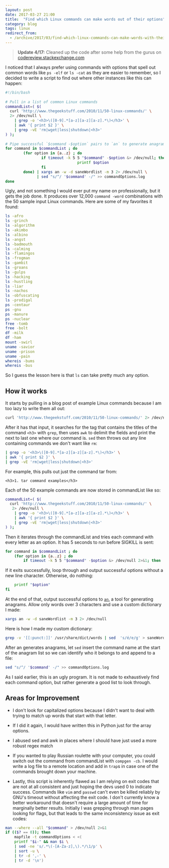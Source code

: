 ```yaml
---
layout: post
date: 2017-03-27 21:00
title:  "Find which Linux commands can make words out of their options"
category: blog
tags: linux
redirect_from:
  - /archive/2017/03/find-which-linux-commands-can-make-words-with-their-options.html
---
```

> **Update 4/17:** Cleaned up the code after some help from the gurus on [codereview.stackexchange.com](https://codereview.stackexchange.com/questions/160959/try-every-option-for-a-command-and-make-anagrams-out-of-the-successful-ones)

I noticed that I always prefer using commands with options that spell out common words like `ps -elf` or `ls -cat` as they are easier to remember, so I decided to write a script to find out where other instances like this can happen:

```bash
#!/bin/bash
 
# Pull in a list of common Linux commands
commandList=( $(
  curl 'http://www.thegeekstuff.com/2010/11/50-linux-commands/' \
  2> /dev/null \
    | grep -o '<h3>\([0-9].*[a-z][a-z][a-z].*\)</h3>' \
    | awk '{ print $2 }' \
    | grep -vE 'rm|wget|less|shutdown|<h3>'
) );
 
# Pipe successful `$command -$option` pairs to `an` to generate anagrams
for command in $commandList ; do
        (for option in {a..z} ; do
                if timeout -k 5 5 "$command" -$option &> /dev/null; then
                                printf $option
                fi
        done) | xargs an -w -d saneWordlist -m 3 2> /dev/null \
              | sed "s/^/ '$command' -/" >> commandOptions.log
done
```
Ugly, and not something I would ever put my name on professionally, but it gets the job done. It produces over 12,000 `command -word` combinations with the 50 sample input Linux commands. Here are some of my favorites it found:

```bash
ls -afro
ls -grinch
ls -algorithm
ls -akimbo
ls -albino
ls -angst
ls -badmouth
ls -calming
ls -flamingos
ls -frogman
ls -gambit
ls -groans
ls -gulps
ls -hacking
ls -hustling
ls -liar
ls -nachos
ls -obfuscating
ls -prodigal
ps -centaur
ps -gnu
ps -manure
ps -nuclear
free -tomb
free -bolt
df -milk
df -ham
mount -swirl
uname -savior
uname -prison
uname -pain
whereis -bums
whereis -bus
```
So I guess the lesson here is that `ls` can take pretty much any option.

How it works
------------
It starts by pulling in a blog post of example Linux commands because I am too lazy to write them all out:

```bash
curl 'http://www.thegeekstuff.com/2010/11/50-linux-commands/' 2> /dev/null
```
After it has that input, it searches for the tag that contains the titles of the command `<h3>` with `grep`, then uses `awk` to delimit the fields and print the next to last one where our command is. `sed` then throws out any line containing commands we don't want like `rm`:

```bash
| grep -o '<h3>\([0-9].*[a-z][a-z][a-z].*\)</h3>' \
| awk '{ print $2 }' \
| grep -vE 'rm|wget|less|shutdown|<h3>'
```
For example, this pulls out just the command tar from:

    <h3>1. tar command examples</h3>

Each of the 50 example commands are now stored in commandList like so:

```bash
commandList=( $(
  curl 'http://www.thegeekstuff.com/2010/11/50-linux-commands/' \
   2> /dev/null \
    | grep -o '<h3>\([0-9].*[a-z][a-z][a-z].*\)</h3>' \
    | awk '{ print $2 }' \
    | grep -vE 'rm|wget|less|shutdown|<h3>'
) );
```
Then it iterates through the commandList and tries each command with every letter as an option. It has 5 seconds to run before SIGKILL is sent:

```bash
for command in $commandList ; do
    (for option in {a..z} ; do
        if timeout -k 5 5 "$command" -$option &> /dev/null 2>&1; then
```
If it exits successfully, loop through and output successful options without a new line character. Otherwise, do nothing:

```bash
    printf "$option"
fi
```
At the end of that, output successful options to [`an`](http://manpages.ubuntu.com/manpages/trusty/man6/an.6.html), a tool for generating anagrams. Allow only words over 3 characters and use a custom dictionary I made:

```bash
xargs an -w -d saneWordlist -m 3 2> /dev/null  
```                    
Here is how I made my custom dictionary:

```bash
grep -v '[[:punct:]]' /usr/share/dict/words | sed  's/é/e/g' > saneWordlist
```
After an generates anagrams, let `sed` insert the command name at the start of the anagram list so we can identify who it belongs to and append to a file:

```bash
sed "s/^/ '$command' -/" >> commandOptions.log
```
As I said earlier, this is an ugly program. It is not made to exhaustively find each command option, but rather generate a good list to look through.

Areas for Improvement
---------------------
- I don't look for capitalized options because I didn't want to deal with trying to match up words that start with that letter.

- If I did it again, I would have written this in Python just for the array options.

- I abused sed and awk in places where I should have just used a more robust regex match

- If you wanted to play Russian roulette with your computer, you could switch out the command from commandList with `compgen -cb`. I would write a log file to a remote location and add in `trap`s in case one of the commands brought down your machine.

- Lastly, this script is inherently flawed as I am relying on exit codes that are not at all consistent and just hoping the devs used 0 to indicate success. Commands like `vim` and `passwd` can't even be killed reliably by GNU's timeout without affecting the exit code. I don't currently know a better workaround that doesn't require a large amount of time for marginally better results. Initially I was grepping through man pages looking for flags, but that leads to the same inconsistency issue as exit codes:

```bash
man --where --all "$command" > /dev/null 2>&1
if (($? == 0)); then
    mapfile -t commandOptions < <(
    printf "$i-" && man $i \
    | sed -ne 's/.*\(-[A-Za-z],\).*/\1/p' \
    | sort -u \
    | tr -d ',-' \
    | tr -d '\n')                  
```
